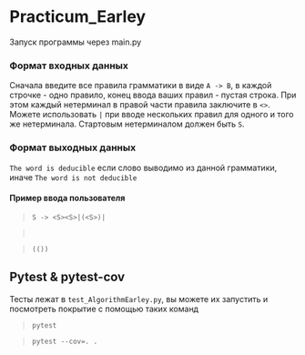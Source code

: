 # Practicum_Earley
Запуск программы через main.py


### Формат входных данных
Сначала введите все правила грамматики в виде ```A -> B```, в каждой строчке - одно правило, конец ввода ваших правил - пустая строка.
При этом каждый нетерминал в правой части правила заключите в ```<>```.
Можете использовать ```|``` при вводе нескольких правил для одного и того же нетерминала.
Стартовым нетерминалом должен быть ```S```.

### Формат выходных данных
```The word is deducible``` если слово выводимо из данной грамматики, иначе ```The word is not deducible```

#### Пример ввода пользователя

>  ```S -> <S><S>|(<S>)|```

>  ``` ```
  
>  ```(())``` 

  

## Pytest & pytest-cov
Тесты лежат в ```test_AlgorithmEarley.py```, вы можете их запустить и посмотреть покрытие с помощью таких команд
  
> ```pytest```

> ```pytest --cov=. .```
